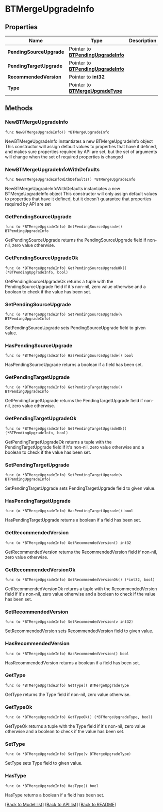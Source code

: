 # BTMergeUpgradeInfo

## Properties

Name | Type | Description | Notes
------------ | ------------- | ------------- | -------------
**PendingSourceUpgrade** | Pointer to [**BTPendingUpgradeInfo**](BTPendingUpgradeInfo.md) |  | [optional] 
**PendingTargetUpgrade** | Pointer to [**BTPendingUpgradeInfo**](BTPendingUpgradeInfo.md) |  | [optional] 
**RecommendedVersion** | Pointer to **int32** |  | [optional] 
**Type** | Pointer to [**BTMergeUpgradeType**](BTMergeUpgradeType.md) |  | [optional] 

## Methods

### NewBTMergeUpgradeInfo

`func NewBTMergeUpgradeInfo() *BTMergeUpgradeInfo`

NewBTMergeUpgradeInfo instantiates a new BTMergeUpgradeInfo object
This constructor will assign default values to properties that have it defined,
and makes sure properties required by API are set, but the set of arguments
will change when the set of required properties is changed

### NewBTMergeUpgradeInfoWithDefaults

`func NewBTMergeUpgradeInfoWithDefaults() *BTMergeUpgradeInfo`

NewBTMergeUpgradeInfoWithDefaults instantiates a new BTMergeUpgradeInfo object
This constructor will only assign default values to properties that have it defined,
but it doesn't guarantee that properties required by API are set

### GetPendingSourceUpgrade

`func (o *BTMergeUpgradeInfo) GetPendingSourceUpgrade() BTPendingUpgradeInfo`

GetPendingSourceUpgrade returns the PendingSourceUpgrade field if non-nil, zero value otherwise.

### GetPendingSourceUpgradeOk

`func (o *BTMergeUpgradeInfo) GetPendingSourceUpgradeOk() (*BTPendingUpgradeInfo, bool)`

GetPendingSourceUpgradeOk returns a tuple with the PendingSourceUpgrade field if it's non-nil, zero value otherwise
and a boolean to check if the value has been set.

### SetPendingSourceUpgrade

`func (o *BTMergeUpgradeInfo) SetPendingSourceUpgrade(v BTPendingUpgradeInfo)`

SetPendingSourceUpgrade sets PendingSourceUpgrade field to given value.

### HasPendingSourceUpgrade

`func (o *BTMergeUpgradeInfo) HasPendingSourceUpgrade() bool`

HasPendingSourceUpgrade returns a boolean if a field has been set.

### GetPendingTargetUpgrade

`func (o *BTMergeUpgradeInfo) GetPendingTargetUpgrade() BTPendingUpgradeInfo`

GetPendingTargetUpgrade returns the PendingTargetUpgrade field if non-nil, zero value otherwise.

### GetPendingTargetUpgradeOk

`func (o *BTMergeUpgradeInfo) GetPendingTargetUpgradeOk() (*BTPendingUpgradeInfo, bool)`

GetPendingTargetUpgradeOk returns a tuple with the PendingTargetUpgrade field if it's non-nil, zero value otherwise
and a boolean to check if the value has been set.

### SetPendingTargetUpgrade

`func (o *BTMergeUpgradeInfo) SetPendingTargetUpgrade(v BTPendingUpgradeInfo)`

SetPendingTargetUpgrade sets PendingTargetUpgrade field to given value.

### HasPendingTargetUpgrade

`func (o *BTMergeUpgradeInfo) HasPendingTargetUpgrade() bool`

HasPendingTargetUpgrade returns a boolean if a field has been set.

### GetRecommendedVersion

`func (o *BTMergeUpgradeInfo) GetRecommendedVersion() int32`

GetRecommendedVersion returns the RecommendedVersion field if non-nil, zero value otherwise.

### GetRecommendedVersionOk

`func (o *BTMergeUpgradeInfo) GetRecommendedVersionOk() (*int32, bool)`

GetRecommendedVersionOk returns a tuple with the RecommendedVersion field if it's non-nil, zero value otherwise
and a boolean to check if the value has been set.

### SetRecommendedVersion

`func (o *BTMergeUpgradeInfo) SetRecommendedVersion(v int32)`

SetRecommendedVersion sets RecommendedVersion field to given value.

### HasRecommendedVersion

`func (o *BTMergeUpgradeInfo) HasRecommendedVersion() bool`

HasRecommendedVersion returns a boolean if a field has been set.

### GetType

`func (o *BTMergeUpgradeInfo) GetType() BTMergeUpgradeType`

GetType returns the Type field if non-nil, zero value otherwise.

### GetTypeOk

`func (o *BTMergeUpgradeInfo) GetTypeOk() (*BTMergeUpgradeType, bool)`

GetTypeOk returns a tuple with the Type field if it's non-nil, zero value otherwise
and a boolean to check if the value has been set.

### SetType

`func (o *BTMergeUpgradeInfo) SetType(v BTMergeUpgradeType)`

SetType sets Type field to given value.

### HasType

`func (o *BTMergeUpgradeInfo) HasType() bool`

HasType returns a boolean if a field has been set.


[[Back to Model list]](../README.md#documentation-for-models) [[Back to API list]](../README.md#documentation-for-api-endpoints) [[Back to README]](../README.md)


